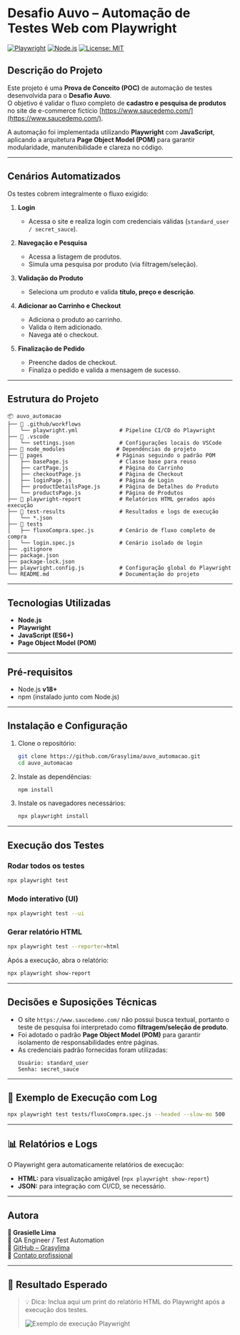 # Desafio Auvo – Automação de Testes Web com Playwright

[![Playwright](https://img.shields.io/badge/Tested%20with-Playwright-green?logo=playwright)](https://playwright.dev/)
[![Node.js](https://img.shields.io/badge/Node.js-18%2B-blue?logo=node.js)](https://nodejs.org/)
[![License: MIT](https://img.shields.io/badge/license-MIT-yellow.svg)](LICENSE)

## Descrição do Projeto

Este projeto é uma **Prova de Conceito (POC)** de automação de testes desenvolvida para o **Desafio Auvo**.  
O objetivo é validar o fluxo completo de **cadastro e pesquisa de produtos** no site de e-commerce fictício [https://www.saucedemo.com/](https://www.saucedemo.com/).

A automação foi implementada utilizando **Playwright** com **JavaScript**, aplicando a arquitetura **Page Object Model (POM)** para garantir modularidade, manutenibilidade e clareza no código.

---

## Cenários Automatizados

Os testes cobrem integralmente o fluxo exigido:

1. **Login**  
   - Acessa o site e realiza login com credenciais válidas (`standard_user / secret_sauce`).

2. **Navegação e Pesquisa**  
   - Acessa a listagem de produtos.  
   - Simula uma pesquisa por produto (via filtragem/seleção).

3. **Validação do Produto**  
   - Seleciona um produto e valida **título, preço e descrição**.

4. **Adicionar ao Carrinho e Checkout**  
   - Adiciona o produto ao carrinho.  
   - Valida o item adicionado.  
   - Navega até o checkout.

5. **Finalização de Pedido**  
   - Preenche dados de checkout.  
   - Finaliza o pedido e valida a mensagem de sucesso.

---

## Estrutura do Projeto

```
📦 auvo_automacao
├── 📁 .github/workflows
│   └── playwright.yml             # Pipeline CI/CD do Playwright
├── 📁 .vscode
│   └── settings.json              # Configurações locais do VSCode
├── 📁 node_modules                # Dependências do projeto
├── 📁 pages                       # Páginas seguindo o padrão POM
│   ├── basePage.js                # Classe base para reuso
│   ├── cartPage.js                # Página do Carrinho
│   ├── checkoutPage.js            # Página de Checkout
│   ├── loginPage.js               # Página de Login
│   ├── productDetailsPage.js      # Página de Detalhes do Produto
│   └── productsPage.js            # Página de Produtos
├── 📁 playwright-report            # Relatórios HTML gerados após execução
├── 📁 test-results                 # Resultados e logs de execução
│   └── *.json
├── 📁 tests
│   ├── fluxoCompra.spec.js        # Cenário de fluxo completo de compra
│   └── login.spec.js              # Cenário isolado de login
├── .gitignore
├── package.json
├── package-lock.json
├── playwright.config.js           # Configuração global do Playwright
└── README.md                      # Documentação do projeto
```

---

## Tecnologias Utilizadas

- **Node.js**  
- **Playwright**  
- **JavaScript (ES6+)**  
- **Page Object Model (POM)**  

---

## Pré-requisitos

- Node.js **v18+**
- npm (instalado junto com Node.js)

---

## Instalação e Configuração

1. Clone o repositório:

   ```bash
   git clone https://github.com/Grasylima/auvo_automacao.git
   cd auvo_automacao
   ```

2. Instale as dependências:

   ```bash
   npm install
   ```

3. Instale os navegadores necessários:

   ```bash
   npx playwright install
   ```

---

##  Execução dos Testes

### Rodar todos os testes
```bash
npx playwright test
```

### Modo interativo (UI)
```bash
npx playwright test --ui
```

###  Gerar relatório HTML
```bash
npx playwright test --reporter=html
```

Após a execução, abra o relatório:

```bash
npx playwright show-report
```

---

## Decisões e Suposições Técnicas

- O site `https://www.saucedemo.com/` não possui busca textual, portanto o teste de pesquisa foi interpretado como **filtragem/seleção de produto**.  
- Foi adotado o padrão **Page Object Model (POM)** para garantir isolamento de responsabilidades entre páginas.  
- As credenciais padrão fornecidas foram utilizadas:
  ```
  Usuário: standard_user
  Senha: secret_sauce
  ```

---

## 🧾 Exemplo de Execução com Log

```bash
npx playwright test tests/fluxoCompra.spec.js --headed --slow-mo 500
```

---

## 📊 Relatórios e Logs

O Playwright gera automaticamente relatórios de execução:

- **HTML:** para visualização amigável (`npx playwright show-report`)  
- **JSON:** para integração com CI/CD, se necessário.

---

## Autora

**👩 Grasielle Lima**  
💼 QA Engineer / Test Automation  
🔗 [GitHub – Grasylima](https://github.com/Grasylima)  
💌 [Contato profissional](mailto:grasielle.lima@gmail.com)

---

## 📸 Resultado Esperado

> 💡 Dica: Inclua aqui um print do relatório HTML do Playwright após a execução dos testes.
>
> ![Exemplo de execução Playwright](docs/demo-run.png)

